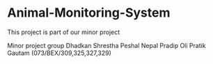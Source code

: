 # Animal-Monitoring-System
This project is part of our minor project

Minor project group
Dhadkan Shrestha
Peshal Nepal
Pradip Oli
Pratik Gautam
(073/BEX/309,325,327,329)
